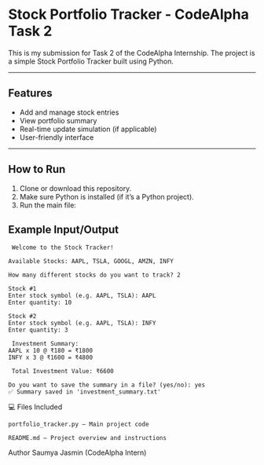# Stock Portfolio Tracker - CodeAlpha Task 2

This is my submission for Task 2 of the CodeAlpha Internship. The project is a simple Stock Portfolio Tracker built using Python.

---

##  Features
- Add and manage stock entries
- View portfolio summary
- Real-time update simulation (if applicable)
- User-friendly interface

---

##  How to Run

1. Clone or download this repository.
2. Make sure Python is installed (if it’s a Python project).
3. Run the main file:


##  Example Input/Output
```
 Welcome to the Stock Tracker!

Available Stocks: AAPL, TSLA, GOOGL, AMZN, INFY

How many different stocks do you want to track? 2

Stock #1
Enter stock symbol (e.g. AAPL, TSLA): AAPL
Enter quantity: 10

Stock #2
Enter stock symbol (e.g. AAPL, TSLA): INFY
Enter quantity: 3

 Investment Summary:
AAPL x 10 @ ₹180 = ₹1800
INFY x 3 @ ₹1600 = ₹4800

 Total Investment Value: ₹6600

Do you want to save the summary in a file? (yes/no): yes
✅ Summary saved in 'investment_summary.txt'
```

💻 Files Included
```
portfolio_tracker.py – Main project code

README.md – Project overview and instructions
```

Author
Saumya Jasmin (CodeAlpha Intern)
